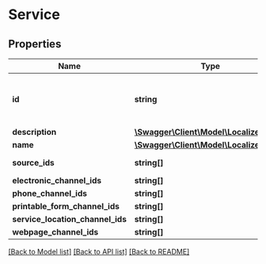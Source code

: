 # Service

## Properties
Name | Type | Description | Notes
------------ | ------------- | ------------- | -------------
**id** | **string** | Unique identifier representing a specific service. | [optional] 
**description** | [**\Swagger\Client\Model\LocalizedValue**](LocalizedValue.md) |  | [optional] 
**name** | [**\Swagger\Client\Model\LocalizedValue**](LocalizedValue.md) |  | [optional] 
**source_ids** | **string[]** | Name of the service. | [optional] 
**electronic_channel_ids** | **string[]** |  | [optional] 
**phone_channel_ids** | **string[]** |  | [optional] 
**printable_form_channel_ids** | **string[]** |  | [optional] 
**service_location_channel_ids** | **string[]** |  | [optional] 
**webpage_channel_ids** | **string[]** |  | [optional] 

[[Back to Model list]](../README.md#documentation-for-models) [[Back to API list]](../README.md#documentation-for-api-endpoints) [[Back to README]](../README.md)



